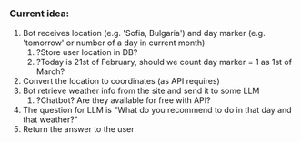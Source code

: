 ### Current idea:
1. Bot receives location (e.g. 'Sofia, Bulgaria') and day marker (e.g. 'tomorrow' or number of a day in current month)
   1. ?Store user location in DB?
   2. ?Today is 21st of February, should we count day marker = 1 as 1st of March?
2. Convert the location to coordinates (as API requires)
3. Bot retrieve weather info from the site and send it to some LLM
   1. ?Chatbot? Are they available for free with API?
4. The question for LLM is "What do you recommend to do in that day and that weather?"
5. Return the answer to the user